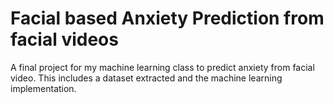 # Facial based Anxiety Prediction from facial videos 
A final project for my machine learning class to predict anxiety from facial video. This includes a dataset extracted and the machine learning implementation.

